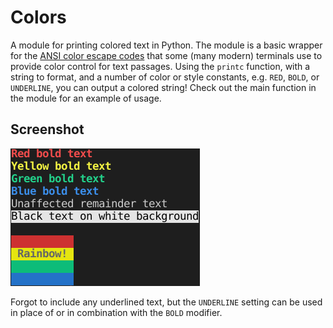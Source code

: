 # Colors
A module for printing colored text in Python. The module is a basic wrapper for
the [ANSI color escape codes](https://en.wikipedia.org/wiki/ANSI_escape_code#Colors) that
some (many modern) terminals use to provide color control for text passages.
Using the `printc` function, with a string to format, and a number of color or style constants,
e.g. `RED`, `BOLD`, or `UNDERLINE`, you can output a colored string! Check out the main function in the module for an example of usage.

## Screenshot
![A number of colored passages, showing many different foreground and background color combinations](image/preview.png "Color output")

Forgot to include any underlined text, but the `UNDERLINE` setting can be used in place of or in combination with the `BOLD` modifier.